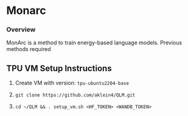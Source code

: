# Monarc

### Overview

MonArc is a  method to train energy-based language models. Previous methods required 


## TPU VM Setup Instructions

1. Create VM with version: `tpu-ubuntu2204-base`

2. `git clone https://github.com/aklein4/QLM.git`

3. `cd ~/QLM && . setup_vm.sh <HF_TOKEN> <WANDB_TOKEN>`
